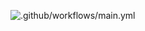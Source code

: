 ![.github/workflows/main.yml](https://github.com/snormore/sample-golang/workflows/.github/workflows/main.yml/badge.svg?branch=action)